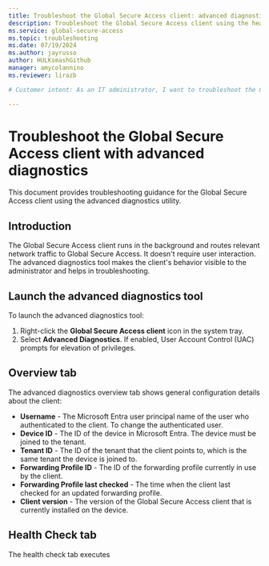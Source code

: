 ```yaml
---
title: Troubleshoot the Global Secure Access client: advanced diagnostics
description: Troubleshoot the Global Secure Access client using the health check tab in the advanced diagnostics utility.
ms.service: global-secure-access
ms.topic: troubleshooting
ms.date: 07/19/2024
ms.author: jayrusso
author: HULKsmashGithub
manager: amycolannino
ms.reviewer: lirazb

# Customer intent: As an IT administrator, I want to troubleshoot the Global Secure Access client using the Advanced diagnostics utility.

---
```

# Troubleshoot the Global Secure Access client with advanced diagnostics
This document provides troubleshooting guidance for the Global Secure Access client using the advanced diagnostics utility.

## Introduction
The Global Secure Access client runs in the background and routes relevant network traffic to Global Secure Access. It doesn't require user interaction. The advanced diagnostics tool makes the client's behavior visible to the administrator and helps in troubleshooting.

## Launch the advanced diagnostics tool
To launch the advanced diagnostics tool:
1. Right-click the **Global Secure Access client** icon in the system tray.
1. Select **Advanced Diagnostics**. If enabled, User Account Control (UAC) prompts for elevation of privileges.

## Overview tab
The advanced diagnostics overview tab shows general configuration details about the client:
- **Username** - The Microsoft Entra user principal name of the user who authenticated to the client. To change the authenticated user.
- **Device ID** - The ID of the device in Microsoft Entra. The device must be joined to the tenant.
- **Tenant ID** - The ID of the tenant that the client points to, which is the same tenant the device is joined to.
- **Forwarding Profile ID** - The ID of the forwarding profile currently in use by the client.
- **Forwarding Profile last checked** - The time when the client last checked for an updated forwarding profile.
- **Client version** - The version of the Global Secure Access client that is currently installed on the device.

## Health Check tab
The health check tab executes